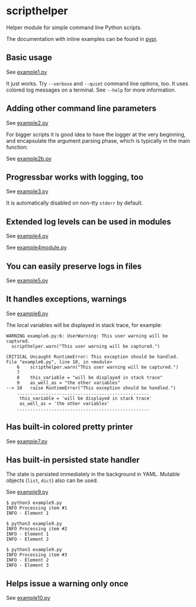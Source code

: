 # scripthelper

Helper module for simple command line Python scripts.

The documentation with inline examples can be found in [pypi](https://pypi.org/project/scripthelper/).

## Basic usage

See [example1.py](example1.py)

It just works. Try `--verbose` and `--quiet`  command line options, too.
It uses colored log messages on a terminal.
See `--help` for more information.

## Adding other command line parameters

See [example2.py](example2.py)

For bigger scripts it is good idea to have the logger at the very beginning, and encapsulate the argument parsing phase, which is typically in the main function:

See [example2b.py](example2b.py)

## Progressbar works with logging, too

See [example3.py](example3.py)

It is automatically disabled on non-tty `stderr` by default.

## Extended log levels can be used in modules

See [example4.py](example4.py)

See [example4module.py](example4module.py)

## You can easily preserve logs in files

See [example5.py](example5.py)

## It handles exceptions, warnings

See [example6.py](example6.py)

The local variables will be displayed in stack trace, for example:

```
WARNING example6.py:6: UserWarning: This user warning will be captured.
  scripthelper.warn("This user warning will be captured.")

CRITICAL Uncaught RuntimeError: This exception should be handled.
File "example6.py", line 10, in <module>
    6    scripthelper.warn("This user warning will be captured.")
    7
    8    this_variable = "will be displayed in stack trace"
    9    as_well_as = "the other variables"
--> 10   raise RuntimeError("This exception should be handled.")
    ..................................................
     this_variable = 'will be displayed in stack trace'
     as_well_as = 'the other variables'
    ..................................................
```

## Has built-in colored pretty printer

See [example7.py](example7.py)

## Has built-in persisted state handler

The state is persisted immediately in the background in YAML. Mutable objects (`list`, `dict`) also can be used.

See [example9.py](example9.py)

```
$ python3 example9.py
INFO Processing item #1
INFO - Element 1

$ python3 example9.py
INFO Processing item #2
INFO - Element 1
INFO - Element 2

$ python3 example9.py
INFO Processing item #3
INFO - Element 2
INFO - Element 3
```

## Helps issue a warning only once

See [example10.py](example10.py)

